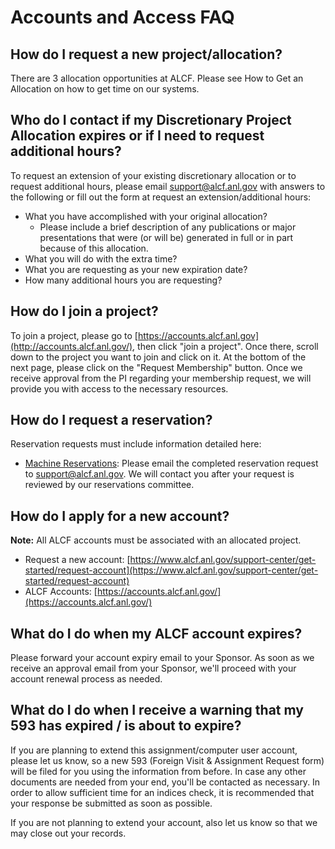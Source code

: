 # Accounts and Access FAQ

## How do I request a new project/allocation?
There are 3 allocation opportunities at ALCF. Please see How to Get an Allocation on how to get time on our systems.

## Who do I contact if my Discretionary Project Allocation expires or if I need to request additional hours?
To request an extension of your existing discretionary allocation or to request additional hours, please email support@alcf.anl.gov with answers to the following or fill out the form at request an extension/additional hours:
- What you have accomplished with your original allocation?
  - Please include a brief description of any publications or major presentations that were (or will be) generated in full or in part because of this allocation.
- What you will do with the extra time?
- What you are requesting as your new expiration date?
- How many additional hours you are requesting?

## How do I join a project?
To join a project, please go to [https://accounts.alcf.anl.gov](http://accounts.alcf.anl.gov/), then click "join a project". Once there, scroll down to the project you want to join and click on it. At the bottom of the next page, please click on the "Request Membership" button. Once we receive approval from the PI regarding your membership request, we will provide you with access to the necessary resources.

## How do I request a reservation?
Reservation requests must include information detailed here: 

- [Machine Reservations](../../running-jobs/machine-reservations.md): Please email the completed reservation request to [support@alcf.anl.gov](mailto:support@alcf.anl.gov). We will contact you after your request is reviewed by our reservations committee.

## How do I apply for a new account?
**Note:** All ALCF accounts must be associated with an allocated project.

- Request a new account: [https://www.alcf.anl.gov/support-center/get-started/request-account](https://www.alcf.anl.gov/support-center/get-started/request-account)
- ALCF Accounts: [https://accounts.alcf.anl.gov/](https://accounts.alcf.anl.gov/)

## What do I do when my ALCF account expires?
Please forward your account expiry email to your Sponsor. As soon as we receive an approval email from your Sponsor, we'll proceed with your account renewal process as needed.

## What do I do when I receive a warning that my 593 has expired / is about to expire?
If you are planning to extend this assignment/computer user account, please let us know, so a new 593 (Foreign Visit & Assignment Request form) will be filed for you using the information from before. In case any other documents are needed from your end, you'll be contacted as necessary. In order to allow sufficient time for an indices check, it is recommended that your response be submitted as soon as possible.

If you are not planning to extend your account, also let us know so that we may close out your records.

